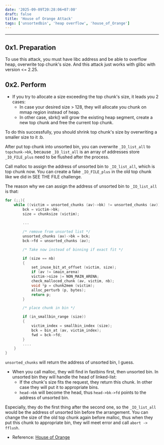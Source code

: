 ```yaml
---
date: '2025-09-09T20:28:06+07:00'
draft: false
title: 'House of Orange Attack'
tags: ['unsortedbin', 'heap overflow', 'house_of_Orange']
---
```

---
## 0x1. Preparation

To use this attack, you must have libc address and be able to overflow heap, overwrite top chunk's size. And this attack just works with glibc with version <= 2.25.

## 0x2. Perform

- If you try to allocate a size exceeding the top chunk's size, it leads you 2 cases:
    - In case your desired size > 128, they will allocate you chunk on mmap region instead of heap.
    - In other case, sbrk() will grow the existing heap segment, create a new top chunk and free the current top chunk.

To do this successfully, you should shrink top chunk's size by overwriting a smaller size to it :b.

After put top chunk into unsorted bin, you can overwrite ```_IO_list_all``` to ```topchunk->bk```, because ```_IO_list_all``` is an array of addresses store ```_IO_FILE_plus``` need to be flushed after the process. 

Call malloc to assign the address of unsorted bin to ```_IO_list_all```, which is top chunk now. You can create a fake ```_IO_FILE_plus``` in the old top chunk like we did in SEE THE FILE challenge. 

The reason why we can assign the address of unsorted bin to ```_IO_list_all``` is that:

```c
for (;;){
    while ((victim = unsorted_chunks (av)->bk) != unsorted_chunks (av)){
        bck = victim->bk;
        size = chunksize (victim);
        
        ...

        /* remove from unsorted list */
        unsorted_chunks (av)->bk = bck;
        bck->fd = unsorted_chunks (av);

        /* Take now instead of binning if exact fit */

        if (size == nb)
        {
            set_inuse_bit_at_offset (victim, size);
            if (av != &main_arena)
            victim->size |= NON_MAIN_ARENA;
            check_malloced_chunk (av, victim, nb);
            void *p = chunk2mem (victim);
            alloc_perturb (p, bytes);
            return p;
        }

        /* place chunk in bin */

        if (in_smallbin_range (size))
        {
            victim_index = smallbin_index (size);
            bck = bin_at (av, victim_index);
            fwd = bck->fd;
        }
        ....
    }
}
```

```unsorted_chunks``` will return the address of unsorted bin, I guess.

- When you call malloc, they will find in fastbins first, then unsorted bin. In unsorted bin they will handle the head of linked-list:
    - If the chunk's size fits the request, they return this chunk. In other case they will put it to appropriate bins.
    - ```head->bk``` will become the head, thus ```head->bk->fd``` points to the address of unsorted bin.

Especially, they do the first thing after the second one, so the ```_IO_list_all``` would be the address of unsorted bin before the arrangement. You can change the size of the old top chunk again before malloc, thus when they put this chunk to appropriate bin, they will meet error and call ```abort -> fflush```. 

- Reference: [House of Orange](https://guyinatuxedo.github.io/43-house_of_orange/house_orange_exp/index.html)